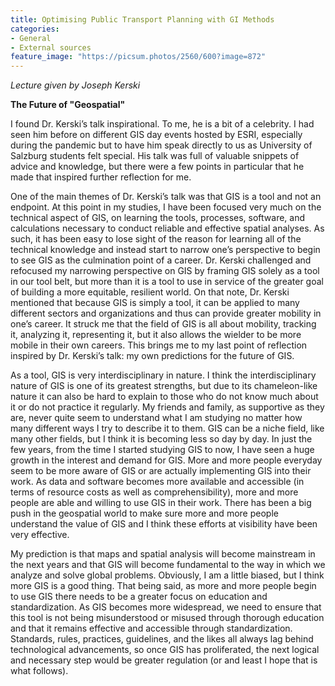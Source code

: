 ```yaml
---
title: Optimising Public Transport Planning with GI Methods
categories:
- General
- External sources
feature_image: "https://picsum.photos/2560/600?image=872"
---
```

*Lecture given by Joseph Kerski*

**The Future of "Geospatial"**

I found Dr. Kerski’s talk inspirational. To me, he is a bit of a celebrity. I had seen him before on different GIS day events hosted by ESRI, especially during the pandemic but to have him speak directly to us as University of Salzburg students felt special. His talk was full of valuable snippets of advice and knowledge, but there were a few points in particular that he made that inspired further reflection for me. 

One of the main themes of Dr. Kerski’s talk was that GIS is a tool and not an endpoint. At this point in my studies, I have been focused very much on the technical aspect of GIS, on learning the tools, processes, software, and calculations necessary to conduct reliable and effective spatial analyses. As such, it has been easy to lose sight of the reason for learning all of the technical knowledge and instead start to narrow one’s perspective to begin to see GIS as the culmination point of a career. Dr. Kerski challenged and refocused my narrowing perspective on GIS by framing GIS solely as a tool in our tool belt, but more than it is a tool to use in service of the greater goal of building a more equitable, resilient world. On that note, Dr. Kerski mentioned that because GIS is simply a tool, it can be applied to many different sectors and organizations and thus can provide greater mobility in one’s career. It struck me that the field of GIS is all about mobility, tracking it, analyzing it, representing it, but it also allows the wielder to be more mobile in their own careers. This brings me to my last point of reflection inspired by Dr. Kerski’s talk: my own predictions for the future of GIS.

As a tool, GIS is very interdisciplinary in nature. I think the interdisciplinary nature of GIS is one of its greatest strengths, but due to its chameleon-like nature it can also be hard to explain to those who do not know much about it or do not practice it regularly. My friends and family, as supportive as they are, never quite seem to understand what I am studying no matter how many different ways I try to describe it to them. GIS can be a niche field, like many other fields, but I think it is becoming less so day by day. In just the few years, from the time I started studying GIS to now, I have seen a huge growth in the interest and demand for GIS. More and more people everyday seem to be more aware of GIS or are actually implementing GIS into their work. As data and software becomes more available and accessible (in terms of resource costs as well as comprehensibility), more and more people are able and willing to use GIS in their work. There has been a big push in the geospatial world to make sure more and more people understand the value of GIS and I think these efforts at visibility have been very effective. 

My prediction is that maps and spatial analysis will become mainstream in the next years and that GIS will become fundamental to the way in which we analyze and solve global problems. Obviously, I am a little biased, but I think more GIS is a good thing. That being said, as more and more people begin to use GIS there needs to be a greater focus on education and standardization. As GIS becomes more widespread, we need to ensure that this tool is not being misunderstood or misused through thorough education and that it remains effective and accessible through standardization. Standards, rules, practices, guidelines, and the likes all always lag behind technological advancements, so once GIS has proliferated, the next logical and necessary step would be greater regulation (or and least I hope that is what follows).  
